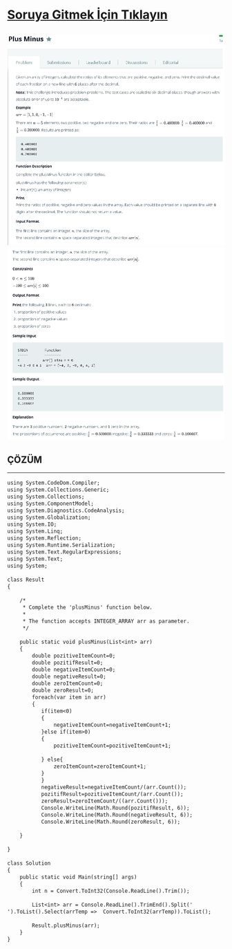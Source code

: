# [Soruya Gitmek İçin Tıklayın](https://www.hackerrank.com/challenges/plus-minus/problem)

![Soru Metni1](https://github.com/devrimmehmet/Kodluyoruz-Bootcamp-134/blob/master/HackerRank/1005-plus-minus/plus-minus1.png?raw=true)
![Soru Metni2](https://github.com/devrimmehmet/Kodluyoruz-Bootcamp-134/blob/master/HackerRank/1005-plus-minus/plus-minus2.png?raw=true)
---
## ÇÖZÜM
---

    using System.CodeDom.Compiler;
    using System.Collections.Generic;
    using System.Collections;
    using System.ComponentModel;
    using System.Diagnostics.CodeAnalysis;
    using System.Globalization;
    using System.IO;
    using System.Linq;
    using System.Reflection;
    using System.Runtime.Serialization;
    using System.Text.RegularExpressions;
    using System.Text;
    using System;

    class Result
    {

        /*
         * Complete the 'plusMinus' function below.
         *
         * The function accepts INTEGER_ARRAY arr as parameter.
         */

        public static void plusMinus(List<int> arr)
        {
            double pozitiveItemCount=0;
            double pozitifResult=0;
            double negativeItemCount=0;
            double negativeResult=0;
            double zeroItemCount=0;
            double zeroResult=0;
            foreach(var item in arr)
            {
               if(item<0)
               {
                   negativeItemCount=negativeItemCount+1;
               }else if(item>0)
               {
                   pozitiveItemCount=pozitiveItemCount+1;

               } else{
                   zeroItemCount=zeroItemCount+1;
               }
               }
               negativeResult=negativeItemCount/(arr.Count());
               pozitifResult=pozitiveItemCount/(arr.Count());
               zeroResult=zeroItemCount/((arr.Count()));
               Console.WriteLine(Math.Round(pozitifResult, 6));
               Console.WriteLine(Math.Round(negativeResult, 6));
               Console.WriteLine(Math.Round(zeroResult, 6));

        }

    }

    class Solution
    {
        public static void Main(string[] args)
        {
            int n = Convert.ToInt32(Console.ReadLine().Trim());

            List<int> arr = Console.ReadLine().TrimEnd().Split(' ').ToList().Select(arrTemp =>  Convert.ToInt32(arrTemp)).ToList();

            Result.plusMinus(arr);
        }
    }
